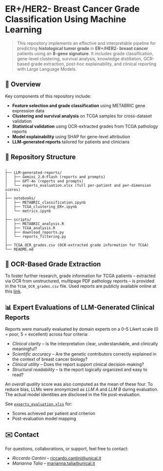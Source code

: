 # ER+/HER2- Breast Cancer Grade Classification Using Machine Learning
> This repository implements an effective and interpretable pipeline for predicting **histological tumor grade** in **ER+/HER2- breast cancer** patients using an **8-gene signature**.
> It includes grade classification, gene-level clustering, survival analysis, knowledge distillation, OCR-based grade extraction, post-hoc explainability, and clinical reporting with Large Language Models.

## 🧬 Overview
Key components of this repository include:
- **Feature selection and grade classification** using METABRIC gene expression data  
- **Clustering and survival analysis** on TCGA samples for cross-dataset validation  
- **Statistical validation** using OCR-extracted grades from TCGA pathology reports    
- **Model explainability** using SHAP for gene-level attribution
- **LLM-generated reports** tailored for patients and clinicians 


## 📂 Repository Structure

```plaintext
.
├── LLM-generated-reports/
│   ├── Gemini_2.0-Flash (reports and prompts)
│   ├── GPT-4o (reports and prompts)
│   └── experts_evaluation.xlsx (full per-patient and per-dimension scores)
│
├── notebooks/
│   ├── METABRIC_classification.ipynb
│   ├── TCGA_clustering_ER+.ipynb
│   └── metrics.ipynb
│
├── scripts/
│   ├── METABRIC_analysis.R
│   ├── TCGA_analysis.R
│   ├── download_reports.py
│   └── reports_filtering.py
│
├── TCGA_OCR_grades.csv (OCR-extracted grade information for TCGA)
└── README.md
```

## 📝 OCR-Based Grade Extraction

To foster further research, grade information for TCGA patients – extracted via OCR from unstructured, multipage PDF pathology reports – is provided in the `TCGA_OCR_grades.csv` file. Used reports are publicly available online at this [link](https://github.com/inodb/datahub/tree/add-symlink-path-report/tcga/pathology_reports).

## 📊 Expert Evaluations of LLM-Generated Clinical Reports

Reports were manually evaluated by domain experts on a 0–5 Likert scale (0 = poor, 5 = excellent) across four criteria:
- *Clinical clarity* – Is the interpretation clear, understandable, and clinically meaningful?
- *Scientific accuracy* – Are the genetic contributors correctly explained in the context of breast cancer biology?
- *Clinical utility* – Does the report support clinical decision-making?
- *Structural readability* – Is the report logically organized and easy to read?

An *overall quality* score was also computed as the mean of these four. To reduce bias, LLMs were anonymized as *LLM A* and *LLM B* during evaluation. The actual model identities are disclosed in the file post-evaluation.

See [`experts_evaluation.xlsx`](./LLM-generated-reports/experts_evaluation.xlsx) for:
- Scores achieved per patient and criterion  
- Post-evaluation model mapping  


## ✉️ Contact

For questions, collaborations, or support, feel free to contact:
- *Riccardo Cantini* – [riccardo.cantini@unical.it](mailto:riccardo.cantini@unical.it)  
- *Marianna Talia* – [marianna.talia@unical.it](mailto:marianna.talia@unical.it)
